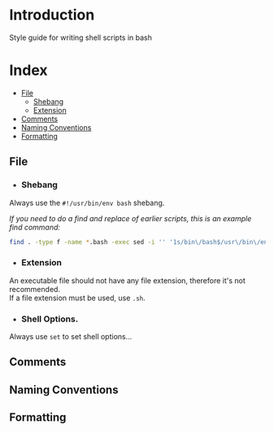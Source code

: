 # Introduction

Style guide for writing shell scripts in bash

# Index

* [File]()
    * [Shebang]()
    * [Extension]()
* [Comments]()
* [Naming Conventions]()
* [Formatting]()

## File

* ### Shebang
 Always use the `#!/usr/bin/env bash` shebang.
 
  _If you need to do a find and replace of earlier scripts, this is an example find command:_
  
 ```bash
 find . -type f -name *.bash -exec sed -i '' '1s/bin\/bash$/usr\/bin\/env bash/' {} \;
 ```
 
* ### Extension
 An executable file should not have any file extension, therefore it's not recommended.  
 If a file extension must be used, use `.sh`.
 
* ### Shell Options.
 Always use `set` to set shell options...
 
## Comments

## Naming Conventions

## Formatting